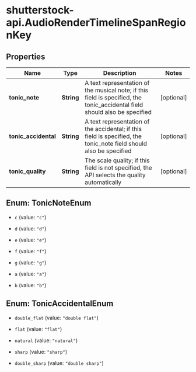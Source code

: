 # shutterstock-api.AudioRenderTimelineSpanRegionKey

## Properties
Name | Type | Description | Notes
------------ | ------------- | ------------- | -------------
**tonic_note** | **String** | A text representation of the musical note; if this field is specified, the tonic_accidental field should also be specified | [optional] 
**tonic_accidental** | **String** | A text representation of the accidental; if this field is specified, the tonic_note field should also be specified | [optional] 
**tonic_quality** | **String** | The scale quality; if this field is not specified, the API selects the quality automatically | [optional] 


<a name="TonicNoteEnum"></a>
## Enum: TonicNoteEnum


* `c` (value: `"c"`)

* `d` (value: `"d"`)

* `e` (value: `"e"`)

* `f` (value: `"f"`)

* `g` (value: `"g"`)

* `a` (value: `"a"`)

* `b` (value: `"b"`)




<a name="TonicAccidentalEnum"></a>
## Enum: TonicAccidentalEnum


* `double_flat` (value: `"double flat"`)

* `flat` (value: `"flat"`)

* `natural` (value: `"natural"`)

* `sharp` (value: `"sharp"`)

* `double_sharp` (value: `"double sharp"`)




